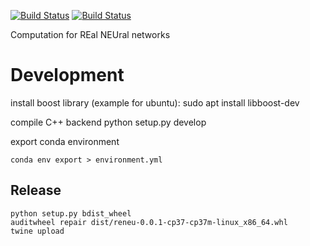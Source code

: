 [![Build Status](https://travis-ci.org/jingpengw/reneu.svg?branch=master)](https://travis-ci.org/jingpengw/reneu)
[![Build Status](https://dev.azure.com/onnxruntime/onnxruntime/_apis/build/status/Linux%20CPU%20CI%20Pipeline?label=Linux+CPU)](https://dev.azure.com/onnxruntime/onnxruntime/_build/latest?definitionId=11)

Computation for REal NEUral networks

# Development

install boost library (example for ubuntu):
    sudo apt install libboost-dev

compile C++ backend
    python setup.py develop

export conda environment

    conda env export > environment.yml

## Release

```
python setup.py bdist_wheel
auditwheel repair dist/reneu-0.0.1-cp37-cp37m-linux_x86_64.whl
twine upload 
```
